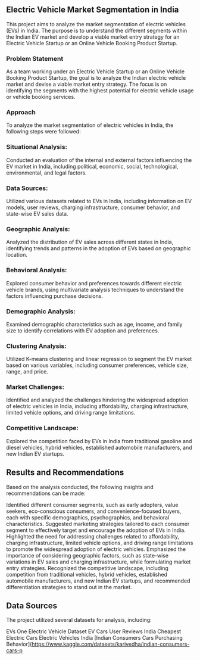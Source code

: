 ## Electric Vehicle Market Segmentation in India
This project aims to analyze the market segmentation of electric vehicles (EVs) in India. The purpose is to understand the different segments within the Indian EV market and develop a viable market entry strategy for an Electric Vehicle Startup or an Online Vehicle Booking Product Startup.

### Problem Statement
As a team working under an Electric Vehicle Startup or an Online Vehicle Booking Product Startup, the goal is to analyze the Indian electric vehicle market and devise a viable market entry strategy. The focus is on identifying the segments with the highest potential for electric vehicle usage or vehicle booking services.

### Approach
To analyze the market segmentation of electric vehicles in India, the following steps were followed:

### Situational Analysis:
Conducted an evaluation of the internal and external factors influencing the EV market in India, including political, economic, social, technological, environmental, and legal factors.

### Data Sources:
Utilized various datasets related to EVs in India, including information on EV models, user reviews, charging infrastructure, consumer behavior, and state-wise EV sales data.

### Geographic Analysis: 
Analyzed the distribution of EV sales across different states in India, identifying trends and patterns in the adoption of EVs based on geographic location.

### Behavioral Analysis: 
Explored consumer behavior and preferences towards different electric vehicle brands, using multivariate analysis techniques to understand the factors influencing purchase decisions.

### Demographic Analysis: 
Examined demographic characteristics such as age, income, and family size to identify correlations with EV adoption and preferences.

### Clustering Analysis: 
Utilized K-means clustering and linear regression to segment the EV market based on various variables, including consumer preferences, vehicle size, range, and price.

### Market Challenges: 
Identified and analyzed the challenges hindering the widespread adoption of electric vehicles in India, including affordability, charging infrastructure, limited vehicle options, and driving range limitations.

### Competitive Landscape: 
Explored the competition faced by EVs in India from traditional gasoline and diesel vehicles, hybrid vehicles, established automobile manufacturers, and new Indian EV startups.

## Results and Recommendations
Based on the analysis conducted, the following insights and recommendations can be made:

Identified different consumer segments, such as early adopters, value seekers, eco-conscious consumers, and convenience-focused buyers, each with specific demographics, psychographics, and behavioral characteristics.
Suggested marketing strategies tailored to each consumer segment to effectively target and encourage the adoption of EVs in India.
Highlighted the need for addressing challenges related to affordability, charging infrastructure, limited vehicle options, and driving range limitations to promote the widespread adoption of electric vehicles.
Emphasized the importance of considering geographic factors, such as state-wise variations in EV sales and charging infrastructure, while formulating market entry strategies.
Recognized the competitive landscape, including competition from traditional vehicles, hybrid vehicles, established automobile manufacturers, and new Indian EV startups, and recommended differentiation strategies to stand out in the market.

## Data Sources
The project utilized several datasets for analysis, including:

EVs One Electric Vehicle Dataset
EV Cars User Reviews India
Cheapest Electric Cars
Electric Vehicles India
[Indian Consumers Cars Purchasing Behavior](https://www.kaggle.com/datasets/karivedha/indian-consumers-cars-p
